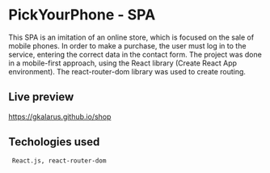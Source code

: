 # PickYourPhone - SPA

This SPA is an imitation of an online store, which is focused on the sale of mobile phones. In order to make a purchase, the user must log in to the service, entering the correct data in the contact form. The project was done in a mobile-first approach, using the React library (Create React App environment). The react-router-dom library was used to create routing.

## Live preview

https://gkalarus.github.io/shop

## Techologies used

```
 React.js, react-router-dom
```
